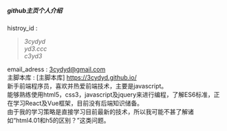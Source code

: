 ##### github主页个人介绍  
histroy_id :  

  >*3cydyd*  
  >*yd3.ccc*  
  >*c3yd3*    
  
email_adress : <3cydyd@gmail.com>  
主脚本库 : [主脚本库] <https://3cydyd.github.io/>  
新手前端程序员，喜欢并热爱前端技术，主要是javascript。  
能够熟练使用html5，css3，javascript及jquery来进行编程，了解ES6标准，正在学习React及Vue框架，目前没有后端知识储备。  
由于我的学习策略是直接学习目前最新的技术，所以我可能不甚了解诸如“html4.01和h5的区别？”这类问题。  
